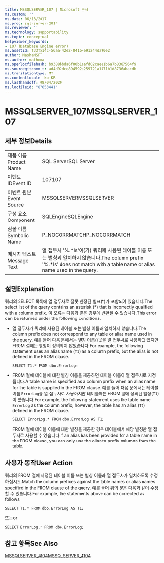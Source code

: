 ```yaml
---
title: MSSQLSERVER_107 | Microsoft 문서
ms.custom: ''
ms.date: 06/13/2017
ms.prod: sql-server-2014
ms.reviewer: ''
ms.technology: supportability
ms.topic: conceptual
helpviewer_keywords:
- 107 (Database Engine error)
ms.assetid: f33f514c-56aa-42e2-841b-e91244da90e2
author: MashaMSFT
ms.author: mathoma
ms.openlocfilehash: b9388bbda6f00b1aafd02caee1b6a7b8387564f9
ms.sourcegitcommit: ad4d92dce894592a259721a1571b1d8736abacdb
ms.translationtype: MT
ms.contentlocale: ko-KR
ms.lasthandoff: 08/04/2020
ms.locfileid: "87653441"
---
```

# <a name="mssqlserver_107"></a><span data-ttu-id="9ebd5-102">MSSQLSERVER_107</span><span class="sxs-lookup"><span data-stu-id="9ebd5-102">MSSQLSERVER_107</span></span>
    
## <a name="details"></a><span data-ttu-id="9ebd5-103">세부 정보</span><span class="sxs-lookup"><span data-stu-id="9ebd5-103">Details</span></span>  
  
|||  
|-|-|  
|<span data-ttu-id="9ebd5-104">제품 이름</span><span class="sxs-lookup"><span data-stu-id="9ebd5-104">Product Name</span></span>|<span data-ttu-id="9ebd5-105">SQL Server</span><span class="sxs-lookup"><span data-stu-id="9ebd5-105">SQL Server</span></span>|  
|<span data-ttu-id="9ebd5-106">이벤트 ID</span><span class="sxs-lookup"><span data-stu-id="9ebd5-106">Event ID</span></span>|<span data-ttu-id="9ebd5-107">107</span><span class="sxs-lookup"><span data-stu-id="9ebd5-107">107</span></span>|  
|<span data-ttu-id="9ebd5-108">이벤트 원본</span><span class="sxs-lookup"><span data-stu-id="9ebd5-108">Event Source</span></span>|<span data-ttu-id="9ebd5-109">MSSQLSERVER</span><span class="sxs-lookup"><span data-stu-id="9ebd5-109">MSSQLSERVER</span></span>|  
|<span data-ttu-id="9ebd5-110">구성 요소</span><span class="sxs-lookup"><span data-stu-id="9ebd5-110">Component</span></span>|<span data-ttu-id="9ebd5-111">SQLEngine</span><span class="sxs-lookup"><span data-stu-id="9ebd5-111">SQLEngine</span></span>|  
|<span data-ttu-id="9ebd5-112">심볼 이름</span><span class="sxs-lookup"><span data-stu-id="9ebd5-112">Symbolic Name</span></span>|<span data-ttu-id="9ebd5-113">P_NOCORRMATCH</span><span class="sxs-lookup"><span data-stu-id="9ebd5-113">P_NOCORRMATCH</span></span>|  
|<span data-ttu-id="9ebd5-114">메시지 텍스트</span><span class="sxs-lookup"><span data-stu-id="9ebd5-114">Message Text</span></span>|<span data-ttu-id="9ebd5-115">열 접두사 '%.\*ls'이(가) 쿼리에 사용된 테이블 이름 또는 별칭과 일치하지 않습니다.</span><span class="sxs-lookup"><span data-stu-id="9ebd5-115">The column prefix '%.\*ls' does not match with a table name or alias name used in the query.</span></span>|  
  
## <a name="explanation"></a><span data-ttu-id="9ebd5-116">설명</span><span class="sxs-lookup"><span data-stu-id="9ebd5-116">Explanation</span></span>  
 <span data-ttu-id="9ebd5-117">쿼리의 SELECT 목록에 열 접두사로 잘못 한정된 별표(\*)가 포함되어 있습니다.</span><span class="sxs-lookup"><span data-stu-id="9ebd5-117">The select list of the query contains an asterisk (\*) that is incorrectly qualified with a column prefix.</span></span> <span data-ttu-id="9ebd5-118">이 오류는 다음과 같은 경우에 반환될 수 있습니다.</span><span class="sxs-lookup"><span data-stu-id="9ebd5-118">This error can be returned under the following conditions:</span></span>  
  
-   <span data-ttu-id="9ebd5-119">열 접두사가 쿼리에 사용된 테이블 또는 별칭 이름과 일치하지 않습니다.</span><span class="sxs-lookup"><span data-stu-id="9ebd5-119">The column prefix does not correspond to any table or alias name used in the query.</span></span> <span data-ttu-id="9ebd5-120">예를 들어 다음 문에서는 별칭 이름(`T1`)을 열 접두사로 사용하고 있지만 FROM 절에는 별칭이 정의되지 않았습니다.</span><span class="sxs-lookup"><span data-stu-id="9ebd5-120">For example, the following statement uses an alias name (`T1`) as a column prefix, but the alias is not defined in the FROM clause.</span></span>  
  
    ```  
    SELECT T1.* FROM dbo.ErrorLog;  
    ```  
  
-   <span data-ttu-id="9ebd5-121">FROM 절에 테이블에 대한 별칭 이름을 제공하면 테이블 이름이 열 접두사로 지정됩니다.</span><span class="sxs-lookup"><span data-stu-id="9ebd5-121">A table name is specified as a column prefix when an alias name for the table is supplied in the FROM clause.</span></span> <span data-ttu-id="9ebd5-122">예를 들어 다음 문에서는 테이블 이름 `ErrorLog`를 열 접두사로 사용하지만 테이블에는 FROM 절에 정의된 별칭(`T1`)이 있습니다.</span><span class="sxs-lookup"><span data-stu-id="9ebd5-122">For example, the following statement uses the table name `ErrorLog` as the column prefix; however, the table has an alias (`T1`) defined in the FROM clause.</span></span>  
  
    ```  
    SELECT ErrorLog.* FROM dbo.ErrorLog AS T1;  
    ```  
  
     <span data-ttu-id="9ebd5-123">FROM 절에 테이블 이름에 대한 별칭을 제공한 경우 테이블에서 해당 별칭만 열 접두사로 사용할 수 있습니다.</span><span class="sxs-lookup"><span data-stu-id="9ebd5-123">If an alias has been provided for a table name in the FROM clause, you can only use the alias to prefix columns from the table.</span></span>  
  
## <a name="user-action"></a><span data-ttu-id="9ebd5-124">사용자 동작</span><span class="sxs-lookup"><span data-stu-id="9ebd5-124">User Action</span></span>  
 <span data-ttu-id="9ebd5-125">쿼리의 FROM 절에 지정된 테이블 이름 또는 별칭 이름과 열 접두사가 일치하도록 수정하십시오.</span><span class="sxs-lookup"><span data-stu-id="9ebd5-125">Match the column prefixes against the table names or alias names specified in the FROM clause of the query.</span></span> <span data-ttu-id="9ebd5-126">예를 들어 위의 문은 다음과 같이 수정할 수 있습니다.</span><span class="sxs-lookup"><span data-stu-id="9ebd5-126">For example, the statements above can be corrected as follows:</span></span>  
  
```  
SELECT T1.* FROM dbo.ErrorLog AS T1;  
```  
  
 <span data-ttu-id="9ebd5-127">또는</span><span class="sxs-lookup"><span data-stu-id="9ebd5-127">or</span></span>  
  
```  
SELECT ErrorLog.* FROM dbo.ErrorLog;  
```  
  
## <a name="see-also"></a><span data-ttu-id="9ebd5-128">참고 항목</span><span class="sxs-lookup"><span data-stu-id="9ebd5-128">See Also</span></span>  
 [<span data-ttu-id="9ebd5-129">MSSQLSERVER_4104</span><span class="sxs-lookup"><span data-stu-id="9ebd5-129">MSSQLSERVER_4104</span></span>](mssqlserver-4104-database-engine-error.md)  
  
  
